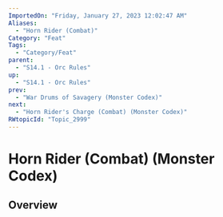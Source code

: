 ```yaml
---
ImportedOn: "Friday, January 27, 2023 12:02:47 AM"
Aliases:
  - "Horn Rider (Combat)"
Category: "Feat"
Tags:
  - "Category/Feat"
parent:
  - "S14.1 - Orc Rules"
up:
  - "S14.1 - Orc Rules"
prev:
  - "War Drums of Savagery (Monster Codex)"
next:
  - "Horn Rider's Charge (Combat) (Monster Codex)"
RWtopicId: "Topic_2999"
---
```

# Horn Rider (Combat) (Monster Codex)
## Overview
